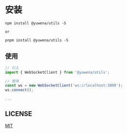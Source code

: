 # 安装

```shell
npm install @yuwena/utils -S

or

pnpm install @yuwena/utils -S
```

## 使用

```javascript
// 引入
import { WebSocketClient } from '@yuwena/utils';

// 使用
const ws = new WebSocketClient('ws://localhost:3000');
ws.connect();

...
```

## LICENSE

[MIT](LICENSE)
